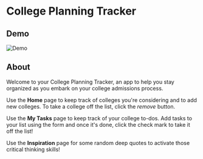 # College Planning Tracker

## Demo

![Demo](./public/App-gif.gif)

## About

Welcome to your College Planning Tracker, an app to help you stay organized as you embark on your college admissions process.

Use the **Home** page to keep track of colleges you're considering and to add new colleges. To take a college off the list, click the _remove_ button.

Use the **My Tasks** page to keep track of your college to-dos. Add tasks to your list using the form and once it's done, click the check mark to take it off the list!

Use the **Inspiration** page for some random deep quotes to activate those critical thinking skills!